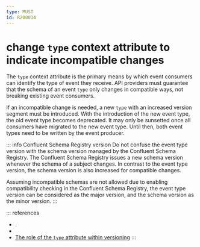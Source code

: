 ```yaml
---
type: MUST
id: R200014
---
```


# change `type` context attribute to indicate incompatible changes

The `type` context attribute is the primary means by which event consumers can identify the type of event they receive.
API providers must guarantee that the schema of an event `type` only changes in compatible ways, not breaking existing event consumers.

If an incompatible change is needed, a new `type` with an increased version segment must be introduced. With the introduction of the new event type, the old event type becomes deprecated. It may only be sunsetted once all consumers have migrated to the new event type. Until then, both event types need to be written by the event producer.

::: info Confluent Schema Registry version
Do not confuse the event type version with the schema version managed by the Confluent Schema Registry. The Confluent Schema Registry issues a new schema version whenever the schema of a subject changes. In contrast to the event type version, the schema version is also increased for compatible changes.

Assuming incompatible schemas are not allowed due to enabling compatibility checking in the Confluent Schema Registry, the event type version can be considered as the major version, and the schema version as the minor version.
:::

::: references

- [](@guidelines/R200009).
- [](@guidelines/R000054)
- [The role of the `type` attribute within versioning](https://github.com/cloudevents/spec/blob/v1.0.2/cloudevents/primer.md#the-role-of-the-type-attribute-within-versioning)
  :::
